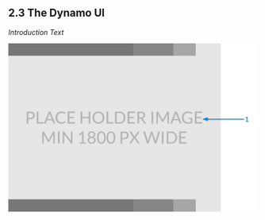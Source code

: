 ## 2.3 The Dynamo UI

_Introduction Text_

![zones from application window](images/Placeholder.png)
